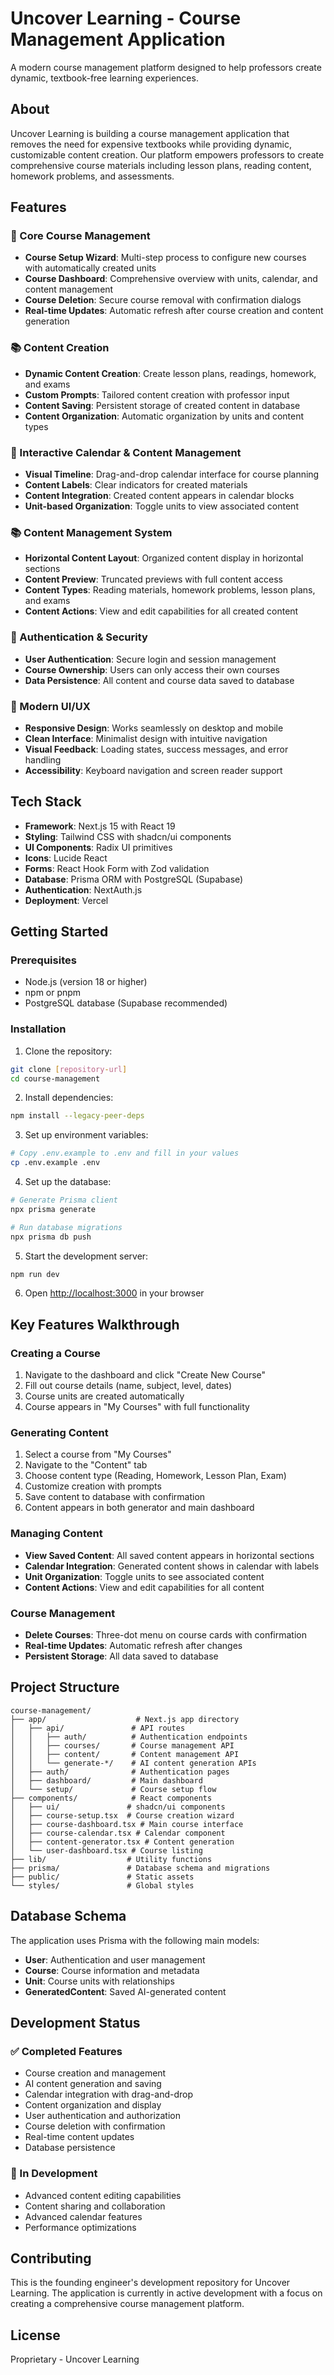 # Uncover Learning - Course Management Application

A modern course management platform designed to help professors create dynamic, textbook-free learning experiences.

## About

Uncover Learning is building a course management application that removes the need for expensive textbooks while providing dynamic, customizable content creation. Our platform empowers professors to create comprehensive course materials including lesson plans, reading content, homework problems, and assessments.

## Features

### 🎯 Core Course Management
- **Course Setup Wizard**: Multi-step process to configure new courses with automatically created units
- **Course Dashboard**: Comprehensive overview with units, calendar, and content management
- **Course Deletion**: Secure course removal with confirmation dialogs
- **Real-time Updates**: Automatic refresh after course creation and content generation

### 📚 Content Creation
- **Dynamic Content Creation**: Create lesson plans, readings, homework, and exams
- **Custom Prompts**: Tailored content creation with professor input
- **Content Saving**: Persistent storage of created content in database
- **Content Organization**: Automatic organization by units and content types

### 📅 Interactive Calendar & Content Management
- **Visual Timeline**: Drag-and-drop calendar interface for course planning
- **Content Labels**: Clear indicators for created materials
- **Content Integration**: Created content appears in calendar blocks
- **Unit-based Organization**: Toggle units to view associated content

### 📚 Content Management System
- **Horizontal Content Layout**: Organized content display in horizontal sections
- **Content Preview**: Truncated previews with full content access
- **Content Types**: Reading materials, homework problems, lesson plans, and exams
- **Content Actions**: View and edit capabilities for all created content

### 🔐 Authentication & Security
- **User Authentication**: Secure login and session management
- **Course Ownership**: Users can only access their own courses
- **Data Persistence**: All content and course data saved to database

### 🎨 Modern UI/UX
- **Responsive Design**: Works seamlessly on desktop and mobile
- **Clean Interface**: Minimalist design with intuitive navigation
- **Visual Feedback**: Loading states, success messages, and error handling
- **Accessibility**: Keyboard navigation and screen reader support

## Tech Stack

- **Framework**: Next.js 15 with React 19
- **Styling**: Tailwind CSS with shadcn/ui components
- **UI Components**: Radix UI primitives
- **Icons**: Lucide React
- **Forms**: React Hook Form with Zod validation
- **Database**: Prisma ORM with PostgreSQL (Supabase)
- **Authentication**: NextAuth.js
- **Deployment**: Vercel

## Getting Started

### Prerequisites

- Node.js (version 18 or higher)
- npm or pnpm
- PostgreSQL database (Supabase recommended)

### Installation

1. Clone the repository:
```bash
git clone [repository-url]
cd course-management
```

2. Install dependencies:
```bash
npm install --legacy-peer-deps
```

3. Set up environment variables:
```bash
# Copy .env.example to .env and fill in your values
cp .env.example .env
```

4. Set up the database:
```bash
# Generate Prisma client
npx prisma generate

# Run database migrations
npx prisma db push
```

5. Start the development server:
```bash
npm run dev
```

6. Open [http://localhost:3000](http://localhost:3000) in your browser

## Key Features Walkthrough

### Creating a Course
1. Navigate to the dashboard and click "Create New Course"
2. Fill out course details (name, subject, level, dates)
3. Course units are created automatically
4. Course appears in "My Courses" with full functionality

### Generating Content
1. Select a course from "My Courses"
2. Navigate to the "Content" tab
3. Choose content type (Reading, Homework, Lesson Plan, Exam)
4. Customize creation with prompts
5. Save content to database with confirmation
6. Content appears in both generator and main dashboard

### Managing Content
- **View Saved Content**: All saved content appears in horizontal sections
- **Calendar Integration**: Generated content shows in calendar with labels
- **Unit Organization**: Toggle units to see associated content
- **Content Actions**: View and edit capabilities for all content

### Course Management
- **Delete Courses**: Three-dot menu on course cards with confirmation
- **Real-time Updates**: Automatic refresh after changes
- **Persistent Storage**: All data saved to database

## Project Structure

```
course-management/
├── app/                    # Next.js app directory
│   ├── api/               # API routes
│   │   ├── auth/          # Authentication endpoints
│   │   ├── courses/       # Course management API
│   │   ├── content/       # Content management API
│   │   └── generate-*/    # AI content generation APIs
│   ├── auth/              # Authentication pages
│   ├── dashboard/         # Main dashboard
│   └── setup/             # Course setup flow
├── components/            # React components
│   ├── ui/               # shadcn/ui components
│   ├── course-setup.tsx  # Course creation wizard
│   ├── course-dashboard.tsx # Main course interface
│   ├── course-calendar.tsx # Calendar component
│   ├── content-generator.tsx # Content generation
│   └── user-dashboard.tsx # Course listing
├── lib/                  # Utility functions
├── prisma/               # Database schema and migrations
├── public/               # Static assets
└── styles/               # Global styles
```

## Database Schema

The application uses Prisma with the following main models:
- **User**: Authentication and user management
- **Course**: Course information and metadata
- **Unit**: Course units with relationships
- **GeneratedContent**: Saved AI-generated content

## Development Status

### ✅ Completed Features
- Course creation and management
- AI content generation and saving
- Calendar integration with drag-and-drop
- Content organization and display
- User authentication and authorization
- Course deletion with confirmation
- Real-time content updates
- Database persistence

### 🚧 In Development
- Advanced content editing capabilities
- Content sharing and collaboration
- Advanced calendar features
- Performance optimizations

## Contributing

This is the founding engineer's development repository for Uncover Learning. The application is currently in active development with a focus on creating a comprehensive course management platform.

## License

Proprietary - Uncover Learning
